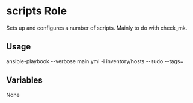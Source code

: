 # scripts Role

Sets up and configures a number of scripts.  Mainly to do with check_mk.  

## Usage

ansible-playbook --verbose main.yml -i inventory/hosts --sudo --tags=

## Variables

None
